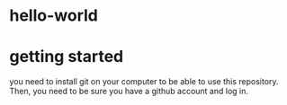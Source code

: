 # hello-world

# getting started
you need to install git on your computer to be able to use this repository.
Then, you need to be sure you have a github account and log in. 
